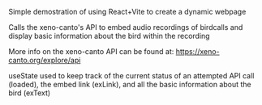 Simple demostration of using React+Vite to create a dynamic webpage

Calls the xeno-canto's API to embed audio recordings of birdcalls and display basic information about the bird within the recording

More info on the xeno-canto API can be found at: https://xeno-canto.org/explore/api 

useState used to keep track of the current status of an attempted API call (loaded), the embed link (exLink), and all the basic information about the bird (exText)
